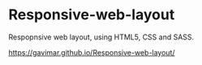 # Responsive-web-layout

Respopnsive web layout, using HTML5, CSS and SASS.

https://gavimar.github.io/Responsive-web-layout/
